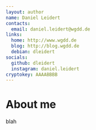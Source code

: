 ```yaml
---
layout: author
name: Daniel Leidert
contacts:
  email: daniel.leidert@wgdd.de
links:
  home: http://www.wgdd.de
  blog: http://blog.wgdd.de
  debian: dleidert
socials:
  github: dleidert
  instagram: daniel.leidert
cryptokey: AAAABBBB
---
```


# About me

blah
